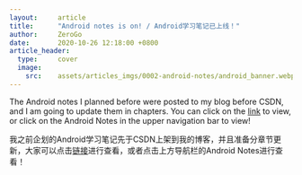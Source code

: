 ```yaml
---
layout:     article
title:      "Android notes is on! / Android学习笔记已上线！"
author:     ZeroGo
date:       2020-10-26 12:18:00 +0800
article_header:
  type:     cover
  image:
    src:    assets/articles_imgs/0002-android-notes/android_banner.webp
---
```

The Android notes I planned before were posted to my blog before CSDN, and I am going to update them in chapters. You can click on the [link](https://www.z7workbench.xin/android/home) to view, or click on the Android Notes in the upper navigation bar to view!

我之前企划的Android学习笔记先于CSDN上架到我的博客，并且准备分章节更新，大家可以点击[链接](https://www.z7workbench.xin/android/home)进行查看，或者点击上方导航栏的Android Notes进行查看！
